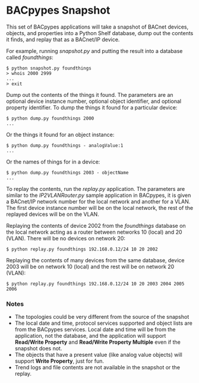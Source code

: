 # BACpypes Snapshot

This set of BACpypes applications will take a snapshot of BACnet devices,
objects, and properties into a Python Shelf database, dump out the contents
it finds, and replay that as a BACnet/IP device.

For example, running *snapshot.py* and putting the result into a database
called *foundthings*:

    $ python snapshot.py foundthings
    > whois 2000 2999
    ...
    > exit

Dump out the contents of the things it found.  The parameters are an optional
device instance number, optional object identifier, and optional property
identifier. To dump the things it found for a particular device:

    $ python dump.py foundthings 2000
    ...

Or the things it found for an object instance:

    $ python dump.py foundthings - analogValue:1
    ...

Or the names of things for in a device:

    $ python dump.py foundthings 2003 - objectName
    ...

To replay the contents, run the *replay.py* application.  The parameters are
similar to the *IP2VLANRouter.py* sample application in BACpypes, it is given
a BACnet/IP network number for the local network and another for a VLAN.  The
first device instance number will be on the local network, the rest of the
replayed devices will be on the VLAN.

Replaying the contents of device 2002 from the *foundthings* database on the
local network acting as a router between networks 10 (local) and 20 (VLAN).
There will be no devices on network 20:

    $ python replay.py foundthings 192.168.0.12/24 10 20 2002

Replaying the contents of many devices from the same database, device 2003
will be on network 10 (local) and the rest will be on network 20 (VLAN):

    $ python replay.py foundthings 192.168.0.12/24 10 20 2003 2004 2005 2006

### Notes

* The topologies could be very different from the source of the snapshot
* The local date and time, protocol services supported and object lists are
  from the BACpypes services.  Local date and time will be from the application,
  not the database, and the application will support **Read/Write Property** and
  **Read/Write Property Multiple** even if the snapshot does not.
* The objects that have a present value (like analog value objects) will support
  **Write Property**, just for fun.
* Trend logs and file contents are not available in the snapshot or the replay.
